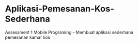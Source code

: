 # Aplikasi-Pemesanan-Kos-Sederhana
Assessment 1 Mobile Programing - Membuat aplikasi sederhana pemesanan kamar kos
